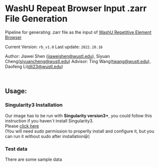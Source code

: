 # WashU Repeat Browser Input .zarr File Generation

Pipeline for generating .zarr file as the input of [WashU Repetitive Element Browser](https://repeatbrowser.org/)

Current Version: `rb_v1.0` Last update: `2022.10.16`

Author: Jiawei Shen (jiaweishen@wustl.edu), Siyuan Cheng(siyuancheng@wustl.edu)
Advisor: Ting Wang(twang@wustl.edu), Daofeng Li(dli23@wustl.edu)

<br />

## Usage:
### Singularity3 Installation
Our image has to be run with **Singularity version3+**, you could follow this instruction if you haven`t install Singularity3. <br/>Please [click here](https://github.com/sylabs/singularity/blob/main/INSTALL.md)<br/>(You will need sudo permission to properlly install and configure it, but you can run it without sudo after installation:smiley:)

### Test data
There are some sample data























